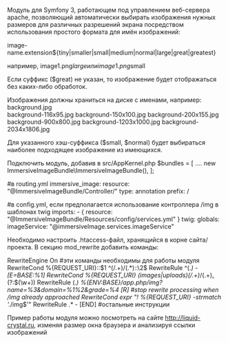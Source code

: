 Модуль для Symfony 3, работающем под управлением веб-сервера apache, позволяющий автоматически выбирать изображения нужных размеров для различных разрешений экрана 
посредством использования простого формата для имён изображений:

image-name.extension${tiny|smaller|small|medium|normal|large|great|greatest}

например,  image1.png$large или image1.png$small

Если суффикс ($great) не указан, то изображение будет отображаться без каких-либо обработок. 

Изображения должны храниться на диске с именами, например:
background.jpg  
background-116x95.jpg
background-150x100.jpg
background-200x155.jpg
background-900x800.jpg
background-1203x1000.jpg
background-2034x1806.jpg

Для указанного хэш-суффикса ($small, $normal) будет выбираться наиболее подходящее изображение из имеющихся.
 
 
Подключить модуль, добавив в src/AppKernel.php
  $bundles = [
    ....
    new ImmersiveImageBundle\ImmersiveImageBundle(),
  ];

 #в routing.yml
 immersive_image:
    resource: "@ImmersiveImageBundle/Controller/"
    type:     annotation
    prefix:   /

  #в config.yml, если предполагается использование контроллера /img в шаблонах twig 
  imports:
    - { resource: "@ImmersiveImageBundle/Resources/config/services.yml" }
  twig:
    globals:
      imageService: "@immersiveImage.services.imageService"    
    

Необходимо настроить .htaccess-файл, хранящийся в корне сайта/проекта.
В секцию mod_rewrite добавить команды: 

   RewriteEngine On
   #эти команды необходимы для работы модуля
   RewriteCond %{REQUEST_URI}::$1 ^(/.+)/(.*)::\2$
   RewriteRule ^(.*) - [E=BASE:%1]
   RewriteCond %{REQUEST_URI} (images|uploads)(\/.+)*\/(.+)[.](?:png|jpg|jpeg)(?:\$(\w+))
   RewriteRule (.*) %{ENV:BASE}/app.php/img?name=%3&domain=%1%2&grade=%4 [R]
   #stop rewrite processing when /img already approached
   RewriteCond expr "! %{REQUEST_URI} -strmatch '.*/img$'"
   RewriteRule .* - [END]
   #остальные инструкции

Пример работы модуля можно посмотреть на сайте http://liquid-crystal.ru, изменяя размер окна браузера и анализируя ссылки изображений 
